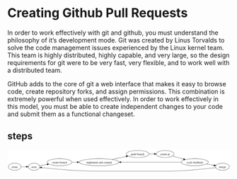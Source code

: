 # Creating Github Pull Requests

In order to work effectively with git and github, you must understand the philosophy of it’s development mode. Git was created by Linus Torvalds to solve the code management issues experienced by the Linux kernel team. This team is highly distributed, highly capable, and very large, so the design requirements for git were to be very fast, very flexible, and to work well with a distributed team.

GitHub adds to the core of git a web interface that makes it easy to browse code, create repository forks, and assign permissions. This combination is extremely powerful when used effectively. In order to work effectively in this model, you must be able to create independent changes to your code and submit them as a functional changeset.

## steps

![steps](/images/pr-steps.png)
